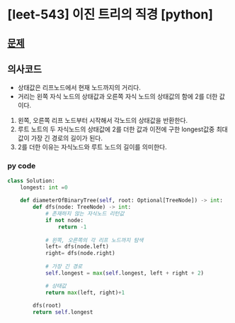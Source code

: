 # [leet-543] 이진 트리의 직경 [python]

## [문제](https://leetcode.com/problems/diameter-of-binary-tree/) 

## 의사코드
- 상태값은 리프노드에서 현재 노드까지의 거리다.
- 거리는 왼쪽 자식 노드의 상태값과 오른쪽 자식 노드의 상태값의 함에 2를 더한 값이다.

1. 왼쪽, 오른쪽 리프 노드부터 시작해서 각노드의 상태값을 반환한다.
2. 루트 노트의 두 자식노드의 상태값에 2를 더한 값과 이전에 구한 longest값중 최대값이 가장 긴 경로의 길이가 된다.
3. 2를 더한 이유는 자식노드와 루트 노드의 길이를 의미한다.

### py code
```py
class Solution:
    longest: int =0
    
    def diameterOfBinaryTree(self, root: Optional[TreeNode]) -> int:
        def dfs(node: TreeNode) -> int:
            # 존재하지 않는 자식노드 리턴값             
            if not node:
                return -1
            
            # 왼쪽, 오른쪽의 각 리프 노드까지 탐색
            left= dfs(node.left)
            right= dfs(node.right)
            
            # 가장 긴 경로
            self.longest = max(self.longest, left + right + 2)

            # 상태값
            return max(left, right)+1
        
        dfs(root)
        return self.longest
```
